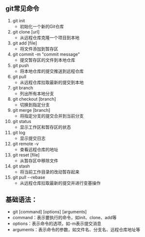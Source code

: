 ## git常见命令
1. git init
   - 初始化一个新的Git仓库
2. git clone [url]
   - 从远程仓库克隆一个项目到本地
3. git add [file]
   - 将文件添加到暂存区
4. git commit -m "commit message"
   - 提交暂存区的文件到本地仓库
5. git push
   - 将本地仓库的提交推送到远程仓库
6. git pull
   - 从远程仓库拉取最新的提交到本地
7. git branch
   - 列出所有本地分支
8. git checkout [branch]
   - 切换到指定分支
9. git merge [branch]
   - 将指定分支的提交合并到当前分支
10. git status
    - 显示工作区和暂存区的状态
11. git log
    - 显示提交日志
12. git remote -v
    - 查看远程仓库的地址
13. git reset [file]
    - 从暂存区中移除文件
14. git stash
    - 将当前工作目录的改动暂存起来
15. git pull --rebase
    - 从远程仓库拉取最新的提交并进行变基操作

## 基础语法：

- git [command] [options] [arguments]
- command：表示要执行的命令，如init、clone、add等
- options：表示命令的选项，如-m表示提交消息
- arguments：表示命令的参数，如文件名、分支名、远程仓库地址等